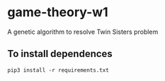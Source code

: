 # game-theory-w1
A genetic algorithm to resolve Twin Sisters problem

## To install dependences
```console
pip3 install -r requirements.txt
```
